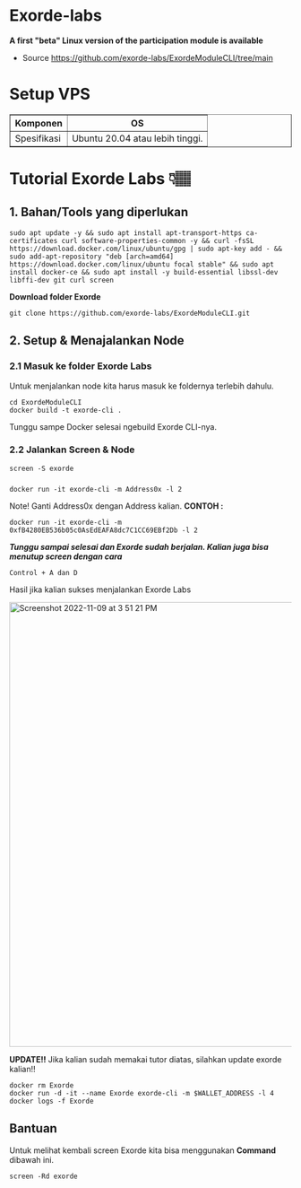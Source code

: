 # Exorde-labs
<b>A first "beta" Linux version of the participation module is available</b>
- Source https://github.com/exorde-labs/ExordeModuleCLI/tree/main
# Setup VPS
<table border="1px">
  <tr>
    <th>Komponen</th>
    <th>OS</th>
  </tr>
  <tr>
    <td>Spesifikasi</td>
    <td>Ubuntu 20.04 atau lebih tinggi.</td>
  </tr>
</table>

# Tutorial Exorde Labs 👇🏽
## 1. Bahan/Tools yang diperlukan
    sudo apt update -y && sudo apt install apt-transport-https ca-certificates curl software-properties-common -y && curl -fsSL https://download.docker.com/linux/ubuntu/gpg | sudo apt-key add - && sudo add-apt-repository "deb [arch=amd64] https://download.docker.com/linux/ubuntu focal stable" && sudo apt install docker-ce && sudo apt install -y build-essential libssl-dev libffi-dev git curl screen    
<b>Download folder Exorde</b>

    git clone https://github.com/exorde-labs/ExordeModuleCLI.git
    
## 2. Setup & Menajalankan Node
### 2.1 Masuk ke folder Exorde Labs
Untuk menjalankan node kita harus masuk ke foldernya terlebih dahulu.

    cd ExordeModuleCLI
    docker build -t exorde-cli . 
Tunggu sampe Docker selesai ngebuild Exorde CLI-nya.
### 2.2 Jalankan Screen & Node
    screen -S exorde      
###
    docker run -it exorde-cli -m Address0x -l 2   
Note!
Ganti Address0x dengan Address kalian. <b>CONTOH :</b>


    docker run -it exorde-cli -m 0xfB4280EB536b05c0AsEdEAFA8dc7C1CC69EBf2Db -l 2
<b><i>Tunggu sampai selesai dan Exorde sudah berjalan. Kalian juga bisa menutup screen dengan cara</i></b>


    Control + A dan D
    
 Hasil jika kalian sukses menjalankan Exorde Labs
 
 
<img width="793" alt="Screenshot 2022-11-09 at 3 51 21 PM" src="https://user-images.githubusercontent.com/82705116/200785526-146e22d5-95e2-40ad-86b9-65fc0a4943e3.png">

<b>UPDATE!!</b>
Jika kalian sudah memakai tutor diatas, silahkan update exorde kalian!!


    docker rm Exorde
    docker run -d -it --name Exorde exorde-cli -m $WALLET_ADDRESS -l 4
    docker logs -f Exorde

## Bantuan
Untuk melihat kembali screen Exorde kita bisa menggunakan <b>Command</b> dibawah ini.


    screen -Rd exorde

